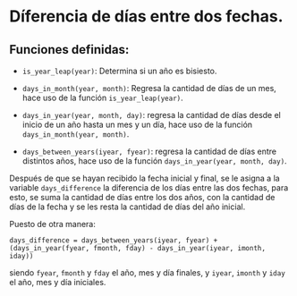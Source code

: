 # Díferencia de días entre dos fechas.

## Funciones definidas:

* `is_year_leap(year)`: Determina si un año es bisiesto.

* `days_in_month(year, month)`: Regresa la cantidad de días de un mes, hace uso de la función `is_year_leap(year)`.

* `days_in_year(year, month, day)`: regresa la cantidad de días desde el inicio de un año hasta un mes y un día, hace uso de la función `days_in_month(year, month)`.

* `days_between_years(iyear, fyear)`: regresa la cantidad de días entre distintos años, hace uso de la función `days_in_year(year, month, day)`.

Después de que se hayan recibido la fecha inicial y final, se le asigna a la variable `days_difference` la diferencia de los días entre las dos fechas, para esto, se suma la cantidad de días entre los dos años, con la cantidad de días de la fecha y se les resta la cantidad de días del año inicial.

Puesto de otra manera:

`days_difference = days_between_years(iyear, fyear) + (days_in_year(fyear, fmonth, fday) - days_in_year(iyear, imonth, iday))`

siendo `fyear`, `fmonth` y `fday` el año, mes y día finales, y `iyear`, `imonth` y `iday` el año, mes y día iniciales.